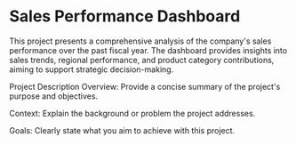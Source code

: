 # Sales Performance Dashboard

This project presents a comprehensive analysis of the company's sales performance over the past fiscal year. The dashboard provides insights into sales trends, regional performance, and product category contributions, aiming to support strategic decision-making.

 
 
 
 
 Project Description
Overview: Provide a concise summary of the project's purpose and objectives.​

Context: Explain the background or problem the project addresses.​

Goals: Clearly state what you aim to achieve with this project.
